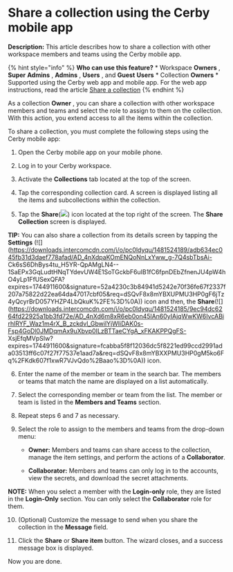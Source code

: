 # Share a collection using the Cerby mobile app

**Description:** This article describes how to share a collection with other workspace members and teams using the Cerby mobile app.

{% hint style="info" %} **Who can use this feature?** * Workspace **Owners** ,
**Super** **Admins** , **Admins** , **Users** , and **Guest** **Users** *
Collection **Owners** * Supported using the Cerby web app and mobile app. For
the web app instructions, read the article [Share a
collection](https://help.cerby.com/en/articles/8981907-share-a-collection) {%
endhint %}

As a collection **Owner** , you can share a collection with other workspace
members and teams and select the role to assign to them on the collection.
With this action, you extend access to all the items within the collection.

To share a collection, you must complete the following steps using the Cerby
mobile app:

  1. Open the Cerby mobile app on your mobile phone.

  2. Log in to your Cerby workspace.

  3. Activate the **Collections** tab located at the top of the screen.

  4. Tap the corresponding collection card. A screen is displayed listing all the items and subcollections within the collection.

  5. Tap the **Share**(![](https://downloads.intercomcdn.com/i/o/pc0ldyqu/1481523629/37a7cc417c3d9b29e7cc03a1ddd2/AD_4nXd6m8xR6eb0on45lAn60yIAjqWwKW6IvcABirhlRYF_Waz1m4rX_B_zckdvl_GbwilYjWIiDAK0s-Fsp4GoDl0JMDqmAx9uXbvp0ILzBTTaeCYgA_xFKAKPPQgFS-XsjEfqMVpSIw?expires=1744911450&signature=a50ad3e199e0ae5aa7a0f89e3d99b3584b34a3f4d6b7a9551bca670a45f7a7b9&req=dSQvF8x8noddUPMU3HP0gOI3vJmERR%2F4vPp6lQk5fM%2FEusSjPs4%3D%0A)) icon located at the top right of the screen. The **Share Collection** screen is displayed.

**TIP:** You can also share a collection from its details screen by tapping
the **Settings**
(![](https://downloads.intercomcdn.com/i/o/pc0ldyqu/1481524189/adb634ec045fb31d3daef778afad/AD_4nXdpaKOmENQoNnLxYww_g-7Q4sbTbsAi-
Ck6sS6DhBys4tu_H5YR-QpAMgLN4--
1SaEPx3GqLudtHNqTYdevUW4E1SoTGckbF6uIB1fC6fpnDEbZfnenJU4pW4hO4yLp1FfUSexQFA?expires=1744911600&signature=52a4230c3b84941d5242e70f36fe67f2337f207a75822d22ea64da47017cbf05&req=dSQvF8x8mYBXUPMU3HP0gF6jTz4yQcyrBrD057YHZP4LbQkuK%2FE%3D%0A))
icon and then, the
**Share**(![](https://downloads.intercomcdn.com/i/o/pc0ldyqu/1481524185/9ec94dc6264fd22925a1bb3fd72e/AD_4nXd6m8xR6eb0on45lAn60yIAjqWwKW6IvcABirhlRYF_Waz1m4rX_B_zckdvl_GbwilYjWIiDAK0s-Fsp4GoDl0JMDqmAx9uXbvp0ILzBTTaeCYgA_xFKAKPPQgFS-
XsjEfqMVpSIw?expires=1744911600&signature=fcabba5f8f12036dc5f8221ed99ccd2991ada03513ff6c07f27f77537e1aad7a&req=dSQvF8x8mYBXXPMU3HP0gM5ko6Fq%2FKdk607f1xwR7VJvQdo%2Baao%3D%0A))
icon.

  6. Enter the name of the member or team in the search bar. The members or teams that match the name are displayed on a list automatically.

  7. Select the corresponding member or team from the list. The member or team is listed in the **Members and Teams** section.

  8. Repeat steps 6 and 7 as necessary.

  9. Select the role to assign to the members and teams from the drop-down menu:

     * **Owner:** Members and teams can share access to the collection, manage the item settings, and perform the actions of a **Collaborator**.

     * **Collaborator:** Members and teams can only log in to the accounts, view the secrets, and download the secret attachments.

**NOTE:** When you select a member with the **Login-only** role, they are
listed in the **Login-Only** section. You can only select the **Collaborator**
role for them.

  10. (Optional) Customize the message to send when you share the collection in the **Message** field.

  11. Click the **Share** or **Share item** button. The wizard closes, and a success message box is displayed.

Now you are done.

